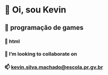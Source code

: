 # 👋 Oi, sou Kevin
##  👀 programação de games
### 🌱  html
### 💞️ I’m looking to collaborate on
### 📫  kevin.silva.machado@escola.pr.gv.br




<!---
kevinhenriquesilvamachado/kevinhenriquesilvamachado is a ✨ special ✨ repository because its `README.md` (this file) appears on your GitHub profile.
You can click the Preview link to take a look at your changes.
--->

